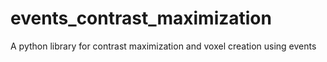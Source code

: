 # events_contrast_maximization
A python library for contrast maximization and voxel creation using events
